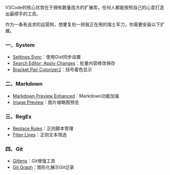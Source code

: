 VSCode的核心优势在于拥有数量庞大的扩展库，任何人都能按照自己的心意打造出最顺手的工具。

作为一条有追求的运营狗，想要复刻一把我正在用的瑞士军刀，你需要安装以下扩展。

### 一、System

- [Settings Sync](https://github.com/shanalikhan/code-settings-sync.git)：使用Gist同步设置
- [Search Editor: Apply Changes](https://github.com/JacksonKearl/vscode-search-editor-apply-changes)：批量内容修改保存
- [Bracket Pair Colorizer2](https://github.com/CoenraadS/Bracket-Pair-Colorizer-2)：括号着色显示

### 二、Markdown

- [Markdown Preview Enhanced](https://shd101wyy.github.io/markdown-preview-enhanced/#/zh-cn/)：Markdown功能加强
- [Image Preview](https://github.com/kisstkondoros/gutter-preview.git)：图片缩略图预览

### 三、RegEx

- [Replace Rules](https://github.com/bhughes339/vscode-replacerules.git)：正则脚本管理
- [Filter Lines](https://github.com/earshinov/vscode-filter-lines)：正则文本筛选

### 四、Git

- [Gitlens](https://github.com/eamodio/vscode-gitlens.git)：Git增强工具
- [Git Graph](https://github.com/mhutchie/vscode-git-graph.git)：图形化展示Git记录
